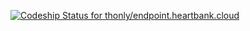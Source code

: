 [ ![Codeship Status for thonly/endpoint.heartbank.cloud](https://codeship.com/projects/04810b60-2f98-0134-992f-0637f2a9daca/status?branch=master)](https://codeship.com/projects/163966)
